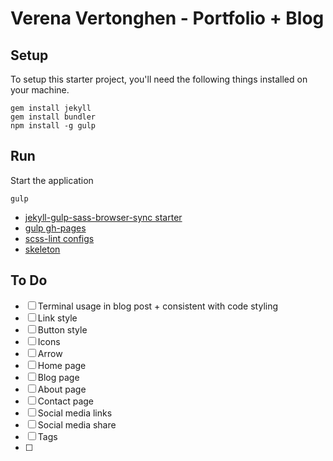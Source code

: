 # Verena Vertonghen - Portfolio + Blog

## Setup
To setup this starter project, you'll need the following things installed on your machine.
```
gem install jekyll
gem install bundler
npm install -g gulp
```
## Run
Start the application
```
gulp
```

- [jekyll-gulp-sass-browser-sync starter](https://github.com/shakyShane/jekyll-gulp-sass-browser-sync)
- [gulp gh-pages](https://github.com/rowoot/gulp-gh-pages)
- [scss-lint configs](https://github.com/causes/scss-lint/blob/master/config/default.yml)
- [skeleton](https://getskeleton.com)

## To Do
- [ ] Terminal usage in blog post + consistent with code styling
- [ ] Link style
- [ ] Button style
- [ ] Icons
- [ ] Arrow
- [ ] Home page
- [ ] Blog page
- [ ] About page
- [ ] Contact page
- [ ] Social media links
- [ ] Social media share
- [ ] Tags
- [ ] 
